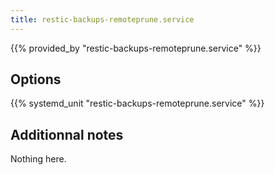 ```yaml
---
title: restic-backups-remoteprune.service
---
```


{{% provided_by "restic-backups-remoteprune.service" %}}

## Options

{{% systemd_unit "restic-backups-remoteprune.service" %}}

## Additionnal notes

Nothing here.